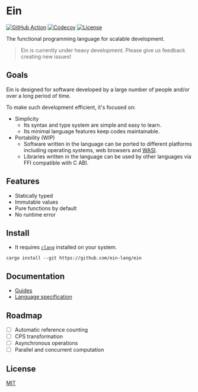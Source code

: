 # Ein

[![GitHub Action](https://img.shields.io/github/workflow/status/ein-lang/ein/test?style=flat-square)](https://github.com/ein-lang/ein/actions)
[![Codecov](https://img.shields.io/codecov/c/github/ein-lang/ein.svg?style=flat-square)](https://codecov.io/gh/ein-lang/ein)
[![License](https://img.shields.io/github/license/ein-lang/ein.svg?style=flat-square)](LICENSE)

The functional programming language for scalable development.

> Ein is currently under heavy development. Please give us feedback creating new issues!

## Goals

Ein is designed for software developed by a large number of people and/or over a long period of time.

To make such development efficient, it's focused on:

- Simplicity
  - Its syntax and type system are simple and easy to learn.
  - Its minimal language features keep codes maintainable.
- Portability (WIP)
  - Software written in the language can be ported to different platforms including operating systems, web browsers and [WASI](https://wasi.dev/).
  - Libraries written in the language can be used by other languages via FFI compatible with C ABI.

## Features

- Statically typed
- Immutable values
- Pure functions by default
- No runtime error

## Install

- It requires [`clang`](https://clang.llvm.org/) installed on your system.

```
cargo install --git https://github.com/ein-lang/ein
```

## Documentation

- [Guides](doc/guides.md)
- [Language specification](doc/language_specification.md)

## Roadmap

- [ ] Automatic reference counting
- [ ] CPS transformation
- [ ] Asynchronous operations
- [ ] Parallel and concurrent computation

## License

[MIT](LICENSE)
